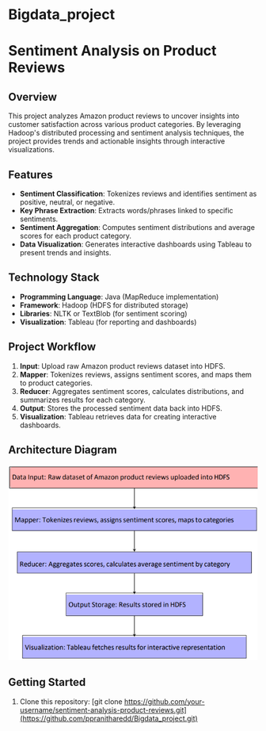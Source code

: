 # Bigdata_project

# Sentiment Analysis on Product Reviews

## Overview
This project analyzes Amazon product reviews to uncover insights into customer satisfaction across various product categories. By leveraging Hadoop's distributed processing and sentiment analysis techniques, the project provides trends and actionable insights through interactive visualizations.

## Features
- **Sentiment Classification**: Tokenizes reviews and identifies sentiment as positive, neutral, or negative.
- **Key Phrase Extraction**: Extracts words/phrases linked to specific sentiments.
- **Sentiment Aggregation**: Computes sentiment distributions and average scores for each product category.
- **Data Visualization**: Generates interactive dashboards using Tableau to present trends and insights.

## Technology Stack
- **Programming Language**: Java (MapReduce implementation)
- **Framework**: Hadoop (HDFS for distributed storage)
- **Libraries**: NLTK or TextBlob (for sentiment scoring)
- **Visualization**: Tableau (for reporting and dashboards)

## Project Workflow
1. **Input**: Upload raw Amazon product reviews dataset into HDFS.
2. **Mapper**: Tokenizes reviews, assigns sentiment scores, and maps them to product categories.
3. **Reducer**: Aggregates sentiment scores, calculates distributions, and summarizes results for each category.
4. **Output**: Stores the processed sentiment data back into HDFS.
5. **Visualization**: Tableau retrieves data for creating interactive dashboards.

## Architecture Diagram
![Architecture Diagram](architecture_diagram.png)

## Getting Started
1. Clone this repository:
[git clone https://github.com/your-username/sentiment-analysis-product-reviews.git](https://github.com/ppranitharedd/Bigdata_project.git)
